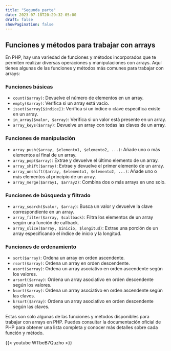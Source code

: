```yaml
---
title: "Segunda_parte"
date: 2023-07-18T20:29:32-05:00
draft: false
showPagination: false
---
```


## Funciones y métodos para trabajar con arrays

En PHP, hay una variedad de funciones y métodos incorporados que te permiten realizar diversas operaciones y manipulaciones con arrays. Aquí tienes algunas de las funciones y métodos más comunes para trabajar con arrays:

### Funciones básicas

- `count($array)`: Devuelve el número de elementos en un array.
- `empty($array)`: Verifica si un array está vacío.
- `isset($array[$indice])`: Verifica si un índice o clave específica existe en un array.
- `in_array($valor, $array)`: Verifica si un valor está presente en un array.
- `array_keys($array)`: Devuelve un array con todas las claves de un array.

### Funciones de manipulación

- `array_push($array, $elemento1, $elemento2, ...)`: Añade uno o más elementos al final de un array.
- `array_pop($array)`: Extrae y devuelve el último elemento de un array.
- `array_shift($array)`: Extrae y devuelve el primer elemento de un array.
- `array_unshift($array, $elemento1, $elemento2, ...)`: Añade uno o más elementos al principio de un array.
- `array_merge($array1, $array2)`: Combina dos o más arrays en uno solo.

### Funciones de búsqueda y filtrado

- `array_search($valor, $array)`: Busca un valor y devuelve la clave correspondiente en un array.
- `array_filter($array, $callback)`: Filtra los elementos de un array según una función de callback.
- `array_slice($array, $inicio, $longitud)`: Extrae una porción de un array especificando el índice de inicio y la longitud.

### Funciones de ordenamiento

- `sort($array)`: Ordena un array en orden ascendente.
- `rsort($array)`: Ordena un array en orden descendente.
- `asort($array)`: Ordena un array asociativo en orden ascendente según los valores.
- `arsort($array)`: Ordena un array asociativo en orden descendente según los valores.
- `ksort($array)`: Ordena un array asociativo en orden ascendente según las claves.
- `krsort($array)`: Ordena un array asociativo en orden descendente según las claves.

Estas son solo algunas de las funciones y métodos disponibles para trabajar con arrays en PHP. Puedes consultar la documentación oficial de PHP para obtener una lista completa y conocer más detalles sobre cada función y método.

{{< youtube WTbeB7Quzho >}}
